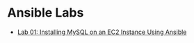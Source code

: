 # Ansible Labs

- [Lab 01: Installing MySQL on an EC2 Instance Using Ansible](https://github.com/AhnafNabil/Ansible-Labs/tree/main/Ansible-Mysql)